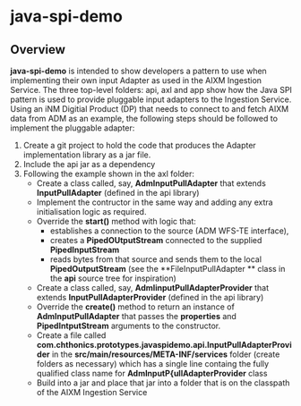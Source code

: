 # java-spi-demo
## Overview
**java-spi-demo** is intended to show developers a pattern to use when implementing their own input Adapter as used in the AIXM Ingestion Service.
The three top-level folders: api, axl and app show how the Java SPI pattern is used to provide pluggable input adapters to the Ingestion Service.
Using an iNM Digitial Product (DP) that needs to connect to and fetch AIXM data from ADM as an example, the following steps should be followed to implement the pluggable adapter:
1. Create a git project to hold the code that produces the Adapter implementation library as a jar file.
2. Include the api jar as a dependency
3. Following the example shown in the axl folder:
   - Create a class called, say, **AdmInputPullAdapter** that extends **InputPullAdapter** (defined in the api library)
   - Implement the contructor in the same way and adding any extra initialisation logic as required.
   - Override the **start()** method with logic that:
     - establishes a connection to the source (ADM WFS-TE interface),
     - creates a **PipedOUtputStream** connected to the supplied **PipedInputStream**
     - reads bytes from that source and sends them to the local **PipedOutputStream** (see the **FileInputPullAdapter ** class in the **api** source tree for inspiration)
   - Create a class called, say, **AdmIinputPullAdapterProvider** that extends **InputPullAdapterProvider** (defined in the api library)
   - Override the **create()** method to return an instance of **AdmInputPullAdapter** that passes the **properties** and **PipedIntputStream** arguments to the constructor.
   - Create a file called **com.chthonics.prototypes.javaspidemo.api.InputPullAdapterProvider** in the **src/main/resources/META-INF/services** folder (create folders as necessary) which has a single line containg the fully qualified class name for **AdmInputP{ullAdapterProvider** class
   - Build into a jar and place that jar into a folder that is on the classpath of the AIXM Ingestion Service
